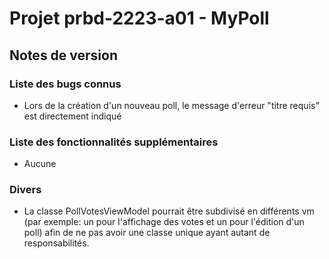# Projet prbd-2223-a01 - MyPoll

## Notes de version

### Liste des bugs connus

  * Lors de la création d'un nouveau poll, le message d'erreur "titre requis" est directement indiqué

### Liste des fonctionnalités supplémentaires

  * Aucune

### Divers

  * La classe PollVotesViewModel pourrait être subdivisé en différents vm (par exemple: un pour l'affichage des votes
    et un pour l'édition d'un poll) afin de ne pas avoir une classe unique ayant autant de responsabilités.